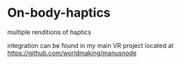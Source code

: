 # On-body-haptics
multiple renditions of haptics

integration can be found in my main VR project located at https://github.com/worldmaking/manusnode
